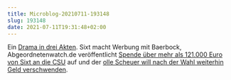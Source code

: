 ```yaml
---
title: Microblog-20210711-193148
slug: 193148
date: 2021-07-11T19:31:48+02:00
---
```


Ein [Drama in drei Akten](https://twitter.com/TrainTracksEU/status/1413758624149741569). Sixt macht Werbung mit Baerbock, Abgeordnetenwatch.de veröffentlicht [Spende über mehr als 121.000 Euro von Sixt an die CSU](https://www.bundestag.de/parlament/praesidium/parteienfinanzierung/fundstellen50000/2021/2021-inhalt-816896) auf und der [olle Scheuer will nach der Wahl weiterhin Geld verschwenden](https://www.rnd.de/politik/andreas-scheuer-wuerde-gerne-verkehrsminister-bleiben-ich-habe-noch-viel-vor-ICOA3O2KMTLFBLXWNVHDZTW5G4.html).
